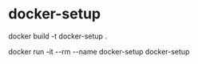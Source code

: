 # docker-setup

docker build -t docker-setup .

docker run -it --rm --name docker-setup docker-setup

